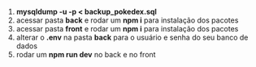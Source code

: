 1. <b>mysqldump -u <USER> -p < backup_pokedex.sql</b>
2. acessar pasta <b>back</b> e rodar um <b>npm i</b> para instalação dos pacotes
3. acessar pasta <b>front</b> e rodar um <b>npm i</b> para instalação dos pacotes
4. alterar o <b>.env</b> na pasta <b>back</b> para o usuário e senha do seu banco de dados
5. rodar um <b>npm run dev</b> no back e no front
